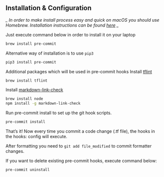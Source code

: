 ## Installation & Configuration
**_*  In order to make install process easy and quick on macOS you should use Homebrew. Installation instructions can be
found [here](../HOMEBREW.md) *_**

Just execute command below in order to install it on your laptop
```zsh
brew install pre-commit
```

Alternative way of installation is to use `pip3`
```zsh
pip3 install pre-commit
```

Additional packages which will be used in pre-commit hooks
Install [tflint](https://github.com/terraform-linters/tflint)
```zsh
brew install tflint
```

Install [markdown-link-check](https://github.com/tcort/markdown-link-check)
```zsh
brew install node
npm install -g markdown-link-check
```

Run pre-commit install to set up the git hook scripts.
```zsh
pre-commit install
```
That’s it! Now every time you commit a code change (.tf file), the hooks in the hooks: config will execute.

After formatting you need to  ```git add file_modified``` to commit formatter changes.

If you want to delete existing pre-commit hooks, execute command below:
```zsh
pre-commit uninstall
```
